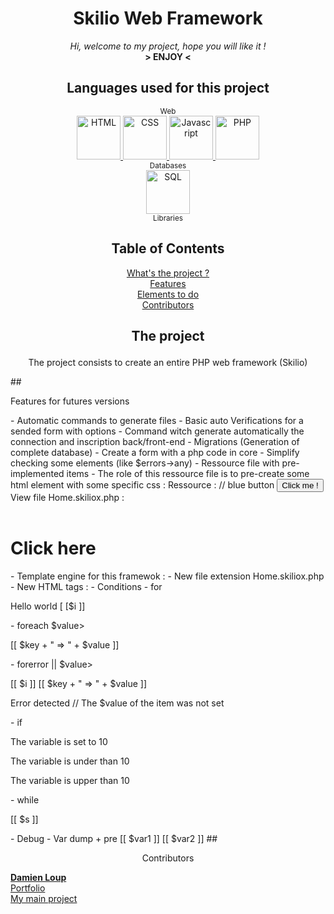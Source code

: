 <div align="center">
    <h1>Skilio Web Framework</h1>
    <i>Hi, welcome to my project, hope you will like it !</i> <br />
    <b> > ENJOY < </b>
</div>
<div align="center">
     <h2>Languages used for this project</h2>
     <sub> Web </sub>
     <br />
     <a href="https://fr.wikipedia.org/wiki/Hypertext_Markup_Language">
        <img height="70" alt="HTML" src="https://th.bing.com/th/id/R.36269ef32e1901bd994603c2cb801be1?rik=AHcjqaBm9jncxA&pid=ImgRaw&r=0" />
     </a>
     <a href="https://en.wikipedia.org/wiki/CSS">
        <img height="70" alt="CSS" src="https://www.kindpng.com/picc/m/464-4640184_css3-png-download-css-icon-transparent-png.png" />
     </a>
     <a href="https://www.javascript.com/">
        <img height="70" alt="Javascript" src="https://p7.hiclipart.com/preview/793/545/309/javascript-programmer-node-js-web-application-vector-markup-language.jpg" />
     </a>
     <a href="https://www.php.net/">
        <img height="70" alt="PHP" src="https://th.bing.com/th/id/OIP.bWdhB1dI1fYIYszoMnb_7AAAAA?pid=ImgDet&rs=1" />
     </a>
     <br />
     <sub> Databases </sub>
     <br />
     <a href="https://en.wikipedia.org/wiki/SQL">
        <img height="70" alt="SQL" src="https://img.favpng.com/16/0/21/sql-server-logo-png-favpng-pXyDxFrAFhWQUeLq6SrgeND1g.jpg" />
     </a>
    <br />
    <sub> Libraries </sub>
    <br />
</div>
<div align="center">
    <h2 align="center">Table of Contents</h2>
  
   [What's the project ?](#the-project)   <br>
   [Features](#features)                   <br>
   [Elements to do](#elements-to-do)       <br>
   [Contributors](#contributors)
</div>

<div align="center">
    
   ## <p align="center">The project</p>
   The project consists to create an entire PHP web framework (Skilio)
</div>
   ## <p>Features for futures versions</p>
    - Automatic commands to generate files
    - Basic auto Verifications for a sended form with options
    - Command witch generate automatically the connection and inscription back/front-end
    - Migrations (Generation of complete database)
    - Create a form with a php code in core
    - Simplify checking some elements (like $errors->any)
    - Ressource file with pre-implemented items
        - The role of this ressource file is to pre-create some html element with some specific css :
        Ressource :
        // blue button
        <btnBlue>
            <button class="blue">
                <span> Click me ! </span>
            </button>
        </btnBlue>
        View file Home.skiliox.php :
        <body>
            <header></header>
            <main>
                <h1> Click here </h1>
                <btnBlue>
            </main>
            <footer></footer>
    - Template engine for this framewok :
        - New file extension
        Home.skiliox.php
        - New HTML tags : 
            - Conditions
                - for 
                <for $i = 0; $i < 5; $i++>
                <p> Hello world [ [$i ]]</p>
                </for>
                - foreach
                <foreach $item as $key => $value>
                <p> [[ $key + " => " + $value ]]</p>
                </foreach>
                - forerror
                <for $i = 0; $i < 5; $i++> || <foreach $item as $key => $value>
                <p> [[ $i ]] [[ $key + " => " + $value ]]</p>
                <forerror>
                <p> Error detected // The $value of the item was not set </p>
                </foreach>
                - if
                <if $var == 10>
                <p> The variable is set to 10 </p>
                <elseif $var < 10>
                <p> The variable is under than 10 </p>
                <else>
                <p> The variable is upper than 10 </p>
                </if>
                - while 
                <while $s < 10>
                    <p> [[ $s ]] </p>
                </while>
            - Debug
                - Var dump + pre
                <dump>
                [[ $var1 ]]
                [[ $var2 ]]
                </dump
            - Mentions
                - @include
                @include fileName;
                - 
<div align="center">
   ## <p align="center">Contributors</p>
   <b>
       <a href="https://github.com/dam277">Damien Loup</a>
   </b>                     
   <br>
   <a href="https://dam277.github.io/P_Portfolio/">Portfolio</a>       <br>
   <a href="https://skiliox.com">My main project</a>
   </p>
</div>
